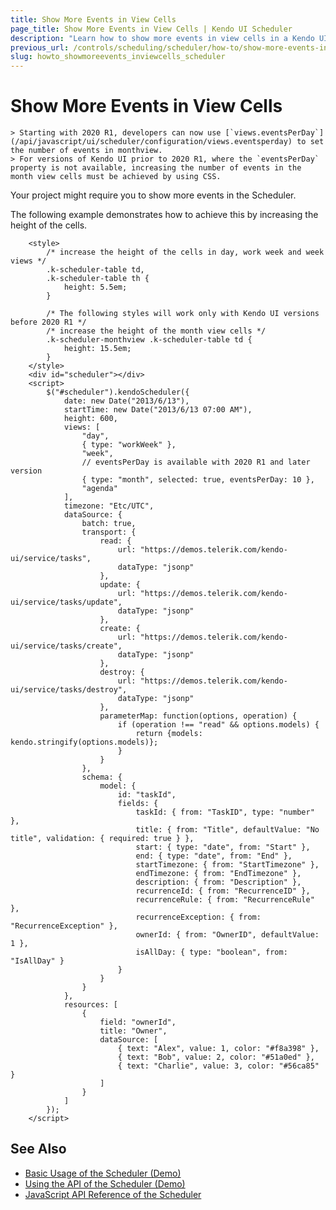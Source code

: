 ```yaml
---
title: Show More Events in View Cells
page_title: Show More Events in View Cells | Kendo UI Scheduler
description: "Learn how to show more events in view cells in a Kendo UI Scheduler widget."
previous_url: /controls/scheduling/scheduler/how-to/show-more-events-in-cells
slug: howto_showmoreevents_inviewcells_scheduler
---
```


# Show More Events in View Cells

    > Starting with 2020 R1, developers can now use [`views.eventsPerDay`](/api/javascript/ui/scheduler/configuration/views.eventsperday) to set the number of events in monthview.
    > For versions of Kendo UI prior to 2020 R1, where the `eventsPerDay` property is not available, increasing the number of events in the month view cells must be achieved by using CSS.

Your project might require you to show more events in the Scheduler.

The following example demonstrates how to achieve this by increasing the height of the cells.

```dojo
    <style>
        /* increase the height of the cells in day, work week and week views */
        .k-scheduler-table td,
        .k-scheduler-table th {
            height: 5.5em;
        }

        /* The following styles will work only with Kendo UI versions before 2020 R1 */
        /* increase the height of the month view cells */
        .k-scheduler-monthview .k-scheduler-table td {
            height: 15.5em;
        }
    </style>
    <div id="scheduler"></div>
    <script>
        $("#scheduler").kendoScheduler({
            date: new Date("2013/6/13"),
            startTime: new Date("2013/6/13 07:00 AM"),
            height: 600,
            views: [
                "day",
                { type: "workWeek" },
                "week",
                // eventsPerDay is available with 2020 R1 and later version
                { type: "month", selected: true, eventsPerDay: 10 },
                "agenda"
            ],
            timezone: "Etc/UTC",
            dataSource: {
                batch: true,
                transport: {
                    read: {
                        url: "https://demos.telerik.com/kendo-ui/service/tasks",
                        dataType: "jsonp"
                    },
                    update: {
                        url: "https://demos.telerik.com/kendo-ui/service/tasks/update",
                        dataType: "jsonp"
                    },
                    create: {
                        url: "https://demos.telerik.com/kendo-ui/service/tasks/create",
                        dataType: "jsonp"
                    },
                    destroy: {
                        url: "https://demos.telerik.com/kendo-ui/service/tasks/destroy",
                        dataType: "jsonp"
                    },
                    parameterMap: function(options, operation) {
                        if (operation !== "read" && options.models) {
                            return {models: kendo.stringify(options.models)};
                        }
                    }
                },
                schema: {
                    model: {
                        id: "taskId",
                        fields: {
                            taskId: { from: "TaskID", type: "number" },
                            title: { from: "Title", defaultValue: "No title", validation: { required: true } },
                            start: { type: "date", from: "Start" },
                            end: { type: "date", from: "End" },
                            startTimezone: { from: "StartTimezone" },
                            endTimezone: { from: "EndTimezone" },
                            description: { from: "Description" },
                            recurrenceId: { from: "RecurrenceID" },
                            recurrenceRule: { from: "RecurrenceRule" },
                            recurrenceException: { from: "RecurrenceException" },
                            ownerId: { from: "OwnerID", defaultValue: 1 },
                            isAllDay: { type: "boolean", from: "IsAllDay" }
                        }
                    }
                }
            },
            resources: [
                {
                    field: "ownerId",
                    title: "Owner",
                    dataSource: [
                        { text: "Alex", value: 1, color: "#f8a398" },
                        { text: "Bob", value: 2, color: "#51a0ed" },
                        { text: "Charlie", value: 3, color: "#56ca85" }
                    ]
                }
            ]
        });
    </script>
```

## See Also

* [Basic Usage of the Scheduler (Demo)](https://demos.telerik.com/kendo-ui/scheduler/index)
* [Using the API of the Scheduler (Demo)](https://demos.telerik.com/kendo-ui/scheduler/api)
* [JavaScript API Reference of the Scheduler](/api/javascript/ui/scheduler)
